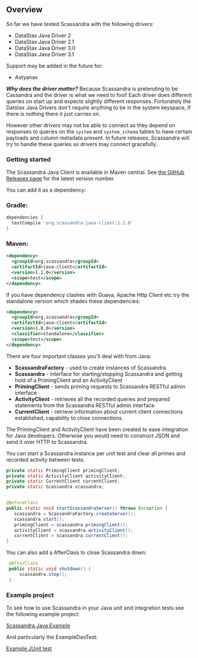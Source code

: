 ## Overview

So far we have tested Scassandra with the following drivers:

* DataStax Java Driver 2
* DataStax Java Driver 2.1
* DataStax Java Driver 3.0
* DataStax Java Driver 3.1

Support may be added in the future for:

* Astyanax


***Why does the driver matter?***  Because Scassandra is pretending to be Cassandra and the driver is what we need to fool!
Each driver does different queries on start up and expects slightly different responses. Fortunately the Datstax
Java Drivers don't require anything to be in the system keyspace, if there is nothing there it just carries on. 

However other drivers may not be able to connect as they depend on responses to queries on the `system` and 
`system_schema` tables to have certain payloads and column metadata present.  In future releases, Scassandra will try
to handle these queries so drivers may connect gracefully.

### Getting started

The Scassandra Java Client is available in Maven central.
See [the GitHub Releases page](https://github.com/scassandra/scassandra-server/releases) for the latest version number.

You can add it as a dependency:

### Gradle:

~~~ groovy
dependencies {
  testCompile 'org.scassandra:java-client:1.1.0'
}
~~~


### Maven:

~~~ xml
<dependency>
  <groupId>org.scassandra</groupId>
  <artifactId>java-client</artifactId>
  <version>1.1.0</version>
  <scope>test</scope>
</dependency>
~~~

If you have dependency clashes with Guava, Apache Http Client etc try the standalone version which shades these
dependencies:

~~~ xml
<dependency>
  <groupId>org.scassandra</groupId>
  <artifactId>java-client</artifactId>
  <version>1.0.0</version>
  <classifier>standalone</classifier>
  <scope>test</scope>
</dependency>
~~~

There are four important classes you'll deal with from Java:

* **ScassandraFactory** - used to create instances of Scassandra
* **Scassandra** - interface for starting/stopping Scassandra and getting hold of a PrimingClient and an ActivityClient
* **PrimingClient** - sends priming requests to Scassandra RESTful admin interface
* **ActivityClient** - retrieves all the recorded queries and prepared statements from the Scassandra RESTful admin interface
* **CurrentClient** - retrieve information about current client connections established, capability to close connections.

The PrimingClient and ActivityClient have been created to ease integration for Java developers. Otherwise you would need to construct JSON and send it over HTTP to Scassandra.

You can start a Scassandra instance per unit test and clear all primes and recorded activity between tests.

~~~java
private static PrimingClient primingClient;
private static ActivityClient activityClient;
private static CurrentClient currentClient;
private static Scassandra scassandra;


@BeforeClass
public static void startScassandraServer() throws Exception {
   scassandra = ScassandraFactory.createServer();
   scassandra.start();
   primingClient = scassandra.primingClient();
   activityClient = scassandra.activityClient();
   currentClient = scassandra.currentClient();
}
~~~

You can also add a AfterClass to close Scassandra down:

~~~java
 @AfterClass
 public static void shutdown() {
     scassandra.stop();
 }
~~~


### Example project

To see how to use Scassandra in your Java unit and integration tests see the following example project:

[Scassandra Java Example](https://github.com/chbatey/scassandra-example-java)

And particularly the ExampleDaoTest:

[Example JUnit test](https://github.com/chbatey/scassandra-example-java/blob/master/src/test/java/com/batey/examples/scassandra/PersonDaoTest.java)

